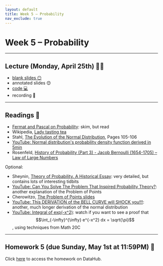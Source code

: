 ```yaml
---
layout: default
title: Week 5 – Probability
nav_exclude: true
---
```


<script src="https://cdn.mathjax.org/mathjax/latest/MathJax.js?config=TeX-AMS-MML_HTMLorMML" type="text/javascript"></script>

# Week 5 – Probability

---

## Lecture (Monday, April 25th) 👨‍🏫

- [blank slides 😶](../../slides/lec05.pdf)
- annotated slides 😊
- [code 💻](http://datahub.ucsd.edu/user-redirect/git-sync?repo=https://github.com/dsc-courses/dsc90-2022-sp&subPath=lecture/lec05/lec05.ipynb)
- recording 🎥

---

## Readings 📖

- [Fermat and Pascal on Probability](https://www.york.ac.uk/depts/maths/histstat/pascal.pdf): skim, but read
- Wikipedia, [Lady tasting tea](https://en.wikipedia.org/wiki/Lady_tasting_tea)
- Stahl, [The Evolution of the Normal Distribution](https://www.maa.org/sites/default/files/pdf/upload_library/22/Allendoerfer/stahl96.pdf), Pages 105-106
- [YouTube: Normal distribution's probability density function derived in 5min](https://www.youtube.com/watch?v=ebewBjZmZTw)
- Rosenfeld, [History of Probability (Part 3) - Jacob Bernoulli (1654-1705) – Law of Large Numbers](https://higherlogicdownload.s3.amazonaws.com/AMSTAT/1484431b-3202-461e-b7e6-ebce10ca8bcd/UploadedImages/Classroom_Activities/HP_3_Jacob_Bernoulli_-_Law_of_Large_Numbers.pdf)

Optional:
- Sheynin, [Theory of Probability. A Historical Essay](https://arxiv.org/pdf/1802.09966.pdf): very detailed, but contains lots of interesting tidbits
- [YouTube: Can You Solve The Problem That Inspired Probability Theory?](https://www.youtube.com/watch?v=C_nV3cVNjog): another explanation of the Problem of Points
- Cherowitzo, [The Problem of Points slides](http://math.ucdenver.edu/~wcherowi/courses/history2/PrblmOfPoints.pdf)
- [YouTube: This DERIVATION of the BELL CURVE will SHOCK you!!!](https://www.youtube.com/watch?v=cTyPuZ9-JZ0): another, much longer derivation of the normal distribution
- [YouTube: Integral of exp(-x^2)](https://www.youtube.com/watch?v=fWOGfzC3IeY): watch if you want to see a proof that $$\int_{-\infty}^{\infty} e^{-x^2} dx = \sqrt{\pi}$$, using techniques from Math 20C

---

## Homework 5 (due Sunday, May 1st at 11:59PM) 📝

Click [here](http://datahub.ucsd.edu/user-redirect/git-sync?repo=https://github.com/dsc-courses/dsc90-2022-sp&subPath=homework/hw05/hw05-student.ipynb) to access the homework on DataHub.